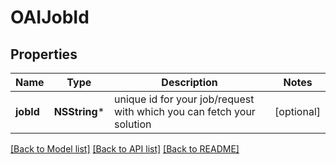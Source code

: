 # OAIJobId

## Properties
Name | Type | Description | Notes
------------ | ------------- | ------------- | -------------
**jobId** | **NSString*** | unique id for your job/request with which you can fetch your solution | [optional] 

[[Back to Model list]](../README.md#documentation-for-models) [[Back to API list]](../README.md#documentation-for-api-endpoints) [[Back to README]](../README.md)


